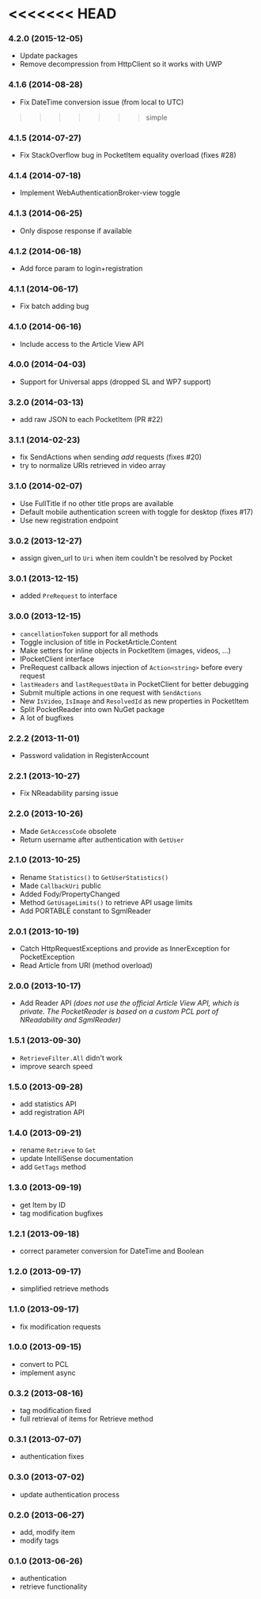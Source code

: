 <<<<<<< HEAD
=======
### 4.2.0 (2015-12-05)

- Update packages
- Remove decompression from HttpClient so it works with UWP

### 4.1.6 (2014-08-28)

- Fix DateTime conversion issue (from local to UTC)

>>>>>>> simple
### 4.1.5 (2014-07-27)

- Fix StackOverflow bug in PocketItem equality overload (fixes #28)

### 4.1.4 (2014-07-18)

- Implement WebAuthenticationBroker-view toggle

### 4.1.3 (2014-06-25)

- Only dispose response if available

### 4.1.2 (2014-06-18)

- Add force param to login+registration

### 4.1.1 (2014-06-17)

- Fix batch adding bug


### 4.1.0 (2014-06-16)

- Include access to the Article View API

### 4.0.0 (2014-04-03)

- Support for Universal apps (dropped SL and WP7 support)

### 3.2.0 (2014-03-13)

- add raw JSON to each PocketItem (PR #22)

### 3.1.1 (2014-02-23)

- fix SendActions when sending _add_ requests (fixes #20)
- try to normalize URIs retrieved in video array

### 3.1.0 (2014-02-07)

- Use FullTitle if no other title props are available
- Default mobile authentication screen with toggle for desktop (fixes #17)
- Use new registration endpoint

### 3.0.2 (2013-12-27)

- assign given_url to `Uri` when item couldn't be resolved by Pocket

### 3.0.1 (2013-12-15)

- added `PreRequest` to interface

### 3.0.0 (2013-12-15)

- `cancellationToken` support for all methods
- Toggle inclusion of title in PocketArticle.Content
- Make setters for inline objects in PocketItem (images, videos, ...)
- IPocketClient interface
- PreRequest callback allows injection of `Action<string>` before every request
- `lastHeaders` and `lastRequestData` in PocketClient for better debugging
- Submit multiple actions in one request with `SendActions`
- New `IsVideo`, `IsImage` and `ResolvedId` as new properties in PocketItem
- Split PocketReader into own NuGet package
- A lot of bugfixes

### 2.2.2 (2013-11-01)

- Password validation in RegisterAccount

### 2.2.1 (2013-10-27)

- Fix NReadability parsing issue

### 2.2.0 (2013-10-26)

- Made `GetAccessCode` obsolete
- Return username after authentication with `GetUser`

### 2.1.0 (2013-10-25)

- Rename `Statistics()` to `GetUserStatistics()`
- Made `CallbackUri` public
- Added Fody/PropertyChanged
- Method `GetUsageLimits()` to retrieve API usage limits
- Add PORTABLE constant to SgmlReader 

### 2.0.1 (2013-10-19)

- Catch HttpRequestExceptions and provide as InnerException for PocketException
- Read Article from URI (method overload)

### 2.0.0 (2013-10-17)

- Add Reader API _(does not use the official Article View API, which is private. The PocketReader is based on a custom PCL port of NReadability and SgmlReader)_

### 1.5.1 (2013-09-30) 

- `RetrieveFilter.All` didn't work
- improve search speed

### 1.5.0 (2013-09-28) 

- add statistics API
- add registration API

### 1.4.0 (2013-09-21) 

- rename `Retrieve` to `Get`
- update IntelliSense documentation
- add `GetTags` method

### 1.3.0 (2013-09-19) 

- get Item by ID 
- tag modification bugfixes

### 1.2.1 (2013-09-18) 

- correct parameter conversion for DateTime and Boolean

### 1.2.0 (2013-09-17) 

- simplified retrieve methods

### 1.1.0 (2013-09-17) 

- fix modification requests

### 1.0.0 (2013-09-15) 

- convert to PCL 
- implement async

### 0.3.2 (2013-08-16) 

- tag modification fixed
- full retrieval of items for Retrieve method

### 0.3.1 (2013-07-07) 

- authentication fixes

### 0.3.0 (2013-07-02) 

- update authentication process 

### 0.2.0 (2013-06-27) 

- add, modify item
- modify tags

### 0.1.0 (2013-06-26) 

- authentication 
- retrieve functionality
